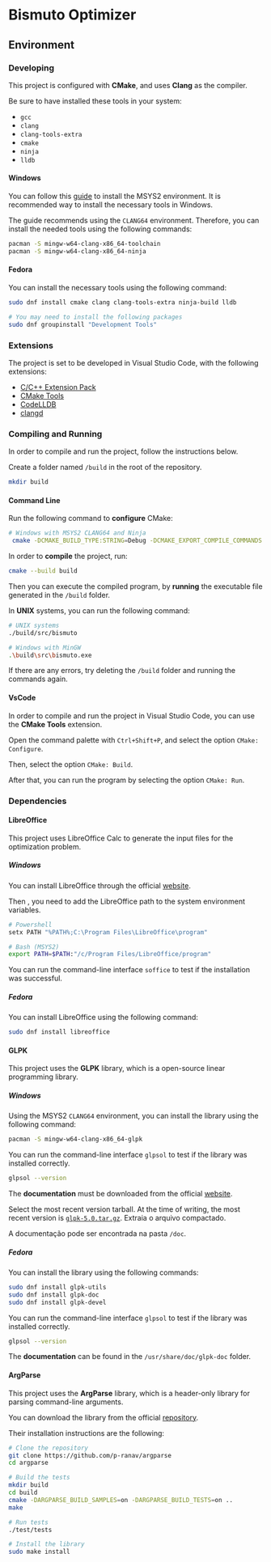 # Bismuto Optimizer

## Environment

### Developing

This project is configured with **CMake**, and uses **Clang** as the compiler.

Be sure to have installed these tools in your system:

- `gcc`
- `clang`
- `clang-tools-extra`
- `cmake`
- `ninja`
- `lldb`

#### Windows

You can follow this [guide](https://github.com/gabdumal/msys2) to install the MSYS2 environment.
It is recommended way to install the necessary tools in Windows.

The guide recommends using the `CLANG64` environment.
Therefore, you can install the needed tools using the following commands:

```bash
pacman -S mingw-w64-clang-x86_64-toolchain
pacman -S mingw-w64-clang-x86_64-ninja
```

#### Fedora

You can install the necessary tools using the following command:

```bash
sudo dnf install cmake clang clang-tools-extra ninja-build lldb

# You may need to install the following packages
sudo dnf groupinstall "Development Tools"
```

### Extensions

The project is set to be developed in Visual Studio Code, with the following extensions:

- [C/C++ Extension Pack](https://marketplace.visualstudio.com/items?itemName=ms-vscode.cpptools-extension-pack)
- [CMake Tools](https://marketplace.visualstudio.com/items?itemName=ms-vscode.cmake-tools)
- [CodeLLDB](https://marketplace.visualstudio.com/items?itemName=vadimcn.vscode-lldb)
- [clangd](https://marketplace.visualstudio.com/items?itemName=llvm-vs-code-extensions.vscode-clangd)

### Compiling and Running

In order to compile and run the project, follow the instructions below.

Create a folder named `/build` in the root of the repository.

```bash
mkdir build
```

#### Command Line

Run the following command to **configure** CMake:

```bash
# Windows with MSYS2 CLANG64 and Ninja
 cmake -DCMAKE_BUILD_TYPE:STRING=Debug -DCMAKE_EXPORT_COMPILE_COMMANDS:BOOL=TRUE -DCMAKE_C_COMPILER:FILEPATH=/c/msys64/clang64/bin/clang.exe -DCMAKE_CXX_COMPILER:FILEPATH=/c/msys64/clang64/bin/clang++.exe -S . -B build -G Ninja
```

In order to **compile** the project, run:

```bash
cmake --build build
```

Then you can execute the compiled program, by **running** the executable file generated in the `/build` folder.

In **UNIX** systems, you can run the following command:

```bash
# UNIX systems
./build/src/bismuto

# Windows with MinGW
.\build\src\bismuto.exe
```

If there are any errors, try deleting the `/build` folder and running the commands again.

#### VsCode

In order to compile and run the project in Visual Studio Code, you can use the **CMake Tools** extension.

Open the command palette with `Ctrl+Shift+P`, and select the option `CMake: Configure`.

Then, select the option `CMake: Build`.

After that, you can run the program by selecting the option `CMake: Run`.

### Dependencies

#### LibreOffice

This project uses LibreOffice Calc to generate the input files for the optimization problem.

##### Windows

You can install LibreOffice through the official [website](https://www.libreoffice.org/download/download/).

Then , you need to add the LibreOffice path to the system environment variables.

```bash
# Powershell
setx PATH "%PATH%;C:\Program Files\LibreOffice\program"

# Bash (MSYS2)
export PATH=$PATH:"/c/Program Files/LibreOffice/program"
```

You can run the command-line interface `soffice` to test if the installation was successful.

##### Fedora

You can install LibreOffice using the following command:

```bash
sudo dnf install libreoffice
```

#### GLPK

This project uses the **GLPK** library, which is a open-source linear programming library.

##### Windows

Using the MSYS2 `CLANG64` environment, you can install the library using the following command:

```bash
pacman -S mingw-w64-clang-x86_64-glpk
```

You can run the command-line interface `glpsol` to test if the library was installed correctly.

```bash
glpsol --version
```

The **documentation** must be downloaded from the official [website](https://ftp.gnu.org/gnu/glpk/).

Select the most recent version tarball.
At the time of writing, the most recent version is [`glpk-5.0.tar.gz`](https://ftp.gnu.org/gnu/glpk/glpk-5.0.tar.gz).
Extraia o arquivo compactado.

A documentação pode ser encontrada na pasta `/doc`.

##### Fedora

You can install the library using the following commands:

```bash
sudo dnf install glpk-utils
sudo dnf install glpk-doc
sudo dnf install glpk-devel
```

You can run the command-line interface `glpsol` to test if the library was installed correctly.

```bash
glpsol --version
```

The **documentation** can be found in the `/usr/share/doc/glpk-doc` folder.

#### ArgParse

This project uses the **ArgParse** library, which is a header-only library for parsing command-line arguments.

You can download the library from the official [repository](https://github.com/p-ranav/argparse?tab=readme-ov-file#building-installing-and-testing).

Their installation instructions are the following:

```bash
# Clone the repository
git clone https://github.com/p-ranav/argparse
cd argparse

# Build the tests
mkdir build
cd build
cmake -DARGPARSE_BUILD_SAMPLES=on -DARGPARSE_BUILD_TESTS=on ..
make

# Run tests
./test/tests

# Install the library
sudo make install
```
